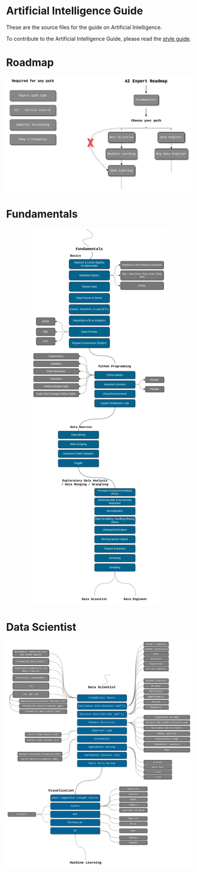 # Artificial Intelligence Guide

These are the source files for the guide on Artificial Intelligence.

To contribute to the Artificial Intelligence Guide, please read the
[style guide](https://www.tensorflow.org/community/contribute/docs_style).

# Roadmap

<div align='center'>
  <img src='docs/__design__/media/Introduction.jpg' />
</div>

# Fundamentals

<div align='center'>
  <img src='docs/__design__/media/Fundamentals.jpg' />
</div>

# Data Scientist

<div align='center'>
  <img src='docs/__design__/media/Data_Science.jpg' />
</div>
